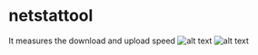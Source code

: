 # netstattool
It measures the download and upload speed
![alt text](https://cdn.discordapp.com/attachments/937053497545875536/1042503448391860294/image.png)
![alt text](https://cdn.discordapp.com/attachments/937053497545875536/1042503555539533915/image.png)
